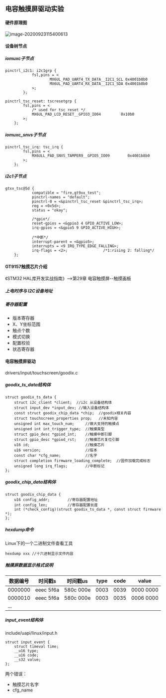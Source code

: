 ## 电容触摸屏驱动实验

#### 硬件原理图

![image-20200923115400613](C:\Users\admin\AppData\Roaming\Typora\typora-user-images\image-20200923115400613.png)





#### 设备树节点

##### iomuxc子节点

```
pinctrl_i2c1: i2c1grp {
            fsl,pins = <
                    MX6UL_PAD_UART4_TX_DATA__I2C1_SCL 0x4001b8b0
                    MX6UL_PAD_UART4_RX_DATA__I2C1_SDA 0x4001b8b0
            >;
        };
        
pinctrl_tsc_reset: tscresetgrp {
        fsl,pins = <
            /* used for tsc reset */
            MX6UL_PAD_LCD_RESET__GPIO3_IO04         0x10b0
        >;
    };
```

##### iomuxc_snvs子节点

```
pinctrl_tsc_irq: tsc_irq {
        fsl,pins = <
            MX6ULL_PAD_SNVS_TAMPER9__GPIO5_IO09        0x4001b8b0
        >;
    };
```

##### i2c1子节点

```
gtxx_tsc@5d {
            compatible = "fire,gt9xx_test";
			pinctrl-names = "default";
            pinctrl-0 = <&pinctrl_tsc_reset &pinctrl_tsc_irq>;
            reg = <0x5d>;
            status = "okay";

            /*gpio*/
            reset-gpios = <&gpio3 4 GPIO_ACTIVE_LOW>;
            irq-gpios = <&gpio5 9 GPIO_ACTIVE_HIGH>;

            /*中断*/
            interrupt-parent = <&gpio5>;
            interrupts = <9 IRQ_TYPE_EDGE_FALLING>;
            irq-flags = <2>;                /*1:rising 2: falling*/
    };
```

#### GT9157触摸芯片介绍

《STM32 HAL库开发实战指南》-->第29章 电容触摸屏--触摸画板

##### 上电时序与 I2C设备地址

##### 寄存器配置

- 版本寄存器
- X、Y坐标范围
- 触点个数
- 模式切换
- 配置校验
- 状态寄存器

#### 电容触摸屏驱动

drivers/input/touchscreen/goodix.c

##### goodix_ts_data结构体

```
struct goodix_ts_data {
    struct i2c_client *client;  //i2c 从设备结构体
    struct input_dev *input_dev; //输入设备结构体
    const struct goodix_chip_data *chip;  //goodix相关内容
    struct touchscreen_properties prop;   //未知内容
    unsigned int max_touch_num;     //做大支持的触摸点
    unsigned int int_trigger_type;  //触摸类型
    struct gpio_desc *gpiod_int;    //触摸中断引脚
    struct gpio_desc *gpiod_rst;    //触摸芯片复位引脚
    u16 id;                         //触摸芯片
    u16 version;                    //版本
    const char *cfg_name;           //名字
    struct completion firmware_loading_complete;  //固件加载完成标志
    unsigned long irq_flags;        //中断标记
};
```

##### goodix_chip_data结构体

```
struct goodix_chip_data {
	u16 config_addr;		//寄存器配置地址
	int config_len;			//寄存器配置长度
	int (*check_config)(struct goodix_ts_data *, const struct firmware *);
};
```



##### hexdump命令

Linux下的一个二进制文件查看工具

```
hexdump xxx	//十六进制显示文件内容
```



##### 触摸屏数据显示格式说明

| 数据编号 | 时间戳s   | 时间戳us  | type | code | value     |
| -------- | --------- | --------- | ---- | ---- | --------- |
| 0000000  | eeec 5f6a | 580c 000e | 0003 | 0039 | 0000 0000 |
| 0000010  | eeec 5f6a | 580c 000e | 0003 | 0035 | 0006 0000 |
| ...      |           |           |      |      |           |



##### input_event结构体

include/uapi/linux/input.h

```
struct input_event {
	struct timeval time;
	__u16 type;
	__u16 code;
	__s32 value;
};
```



两个错误：

- 触摸芯片名字
- cfg_name